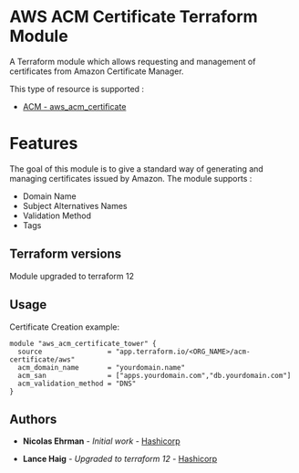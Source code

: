 # AWS ACM Certificate Terraform Module 

A Terraform module which allows requesting and management of certificates from Amazon Certificate Manager.

This type of resource is supported :
- [ACM - aws_acm_certificate](https://www.terraform.io/docs/providers/aws/r/acm_certificate.html)

# Features

The goal of this module is to give a standard way of generating and managing certificates issued by Amazon.
The module supports :

- Domain Name
- Subject Alternatives Names
- Validation Method
- Tags

## Terraform versions

Module upgraded to terraform 12

## Usage

Certificate Creation example: 

```hcl
module "aws_acm_certificate_tower" {
  source                = "app.terraform.io/<ORG_NAME>/acm-certificate/aws"
  acm_domain_name       = "yourdomain.name"
  acm_san               = ["apps.yourdomain.com","db.yourdomain.com"]
  acm_validation_method = "DNS"
}
```

## Authors

* **Nicolas Ehrman** - *Initial work* - [Hashicorp](https://www.hashicorp.com)

* **Lance Haig** - *Upgraded to terraform 12* - [Hashicorp](https://www.hashicorp.com)
